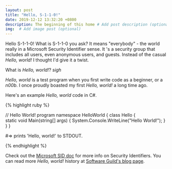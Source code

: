 ```yaml
---
layout: post
title: "Hello, S-1-1-0!"
date: 2019-12-12 13:32:20 +0800
description: The beginning of this home # Add post description (optional)
img:  # Add image post (optional)
---
```

Hello S-1-1-0! 
What is S-1-1-0 you ask? It means "everybody" - the world really in a Microsoft Security Identifier sense. It 's a security group that includes all users, even anonymous users, and guests. Instead of the casual _Hello, world!_ I thought I'd give it a twist. <BR>

What is _Hello, world!_? *sigh*

_Hello, world_ is a test program when you first write code as a beginner, or a _n00b_. I once proudly boasted my first _Hello, world!_ a long time ago. 

Here's an example _Hello, world_ code in C#.

{% highlight ruby %}

// Hello World! program
namespace HelloWorld
{
    class Hello {         
        static void Main(string[] args)
        {
            System.Console.WriteLine("Hello World!");
        }
    }
}

#=> prints 'Hello, world!' to STDOUT.

{% endhighlight %}

Check out the [Microsoft SID doc][ms-sid-docs] for more info on Security Identifiers. You can read more _Hello, world!_ history at [Software Guild's blog page][hello-world-history]. 

[ms-sid-docs]: https://docs.microsoft.com/en-us/troubleshoot/windows-server/identity/security-identifiers-in-windows
[hello-world-history]:   https://www.thesoftwareguild.com/blog/the-history-of-hello-world/
